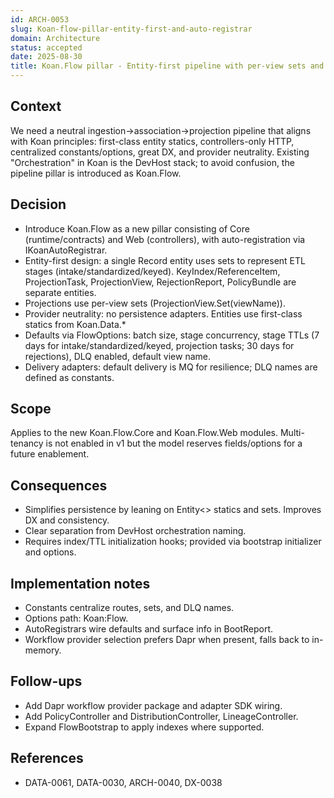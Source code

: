 ```yaml
---
id: ARCH-0053
slug: Koan-flow-pillar-entity-first-and-auto-registrar
domain: Architecture
status: accepted
date: 2025-08-30
title: Koan.Flow pillar - Entity-first pipeline with per-view sets and AutoRegistrar defaults
---
```


## Context

We need a neutral ingestion→association→projection pipeline that aligns with Koan principles: first-class entity statics, controllers-only HTTP, centralized constants/options, great DX, and provider neutrality. Existing "Orchestration" in Koan is the DevHost stack; to avoid confusion, the pipeline pillar is introduced as Koan.Flow.

## Decision

- Introduce Koan.Flow as a new pillar consisting of Core (runtime/contracts) and Web (controllers), with auto-registration via IKoanAutoRegistrar.
- Entity-first design: a single Record entity uses sets to represent ETL stages (intake/standardized/keyed). KeyIndex/ReferenceItem, ProjectionTask, ProjectionView<T>, RejectionReport, PolicyBundle are separate entities.
- Projections use per-view sets (ProjectionView<T>.Set(viewName)).
- Provider neutrality: no persistence adapters. Entities use first-class statics from Koan.Data.\*
- Defaults via FlowOptions: batch size, stage concurrency, stage TTLs (7 days for intake/standardized/keyed, projection tasks; 30 days for rejections), DLQ enabled, default view name.
- Delivery adapters: default delivery is MQ for resilience; DLQ names are defined as constants.

## Scope

Applies to the new Koan.Flow.Core and Koan.Flow.Web modules. Multi-tenancy is not enabled in v1 but the model reserves fields/options for a future enablement.

## Consequences

- Simplifies persistence by leaning on Entity<> statics and sets. Improves DX and consistency.
- Clear separation from DevHost orchestration naming.
- Requires index/TTL initialization hooks; provided via bootstrap initializer and options.

## Implementation notes

- Constants centralize routes, sets, and DLQ names.
- Options path: Koan:Flow.
- AutoRegistrars wire defaults and surface info in BootReport.
- Workflow provider selection prefers Dapr when present, falls back to in-memory.

## Follow-ups

- Add Dapr workflow provider package and adapter SDK wiring.
- Add PolicyController and DistributionController, LineageController.
- Expand FlowBootstrap to apply indexes where supported.

## References

- DATA-0061, DATA-0030, ARCH-0040, DX-0038
